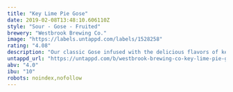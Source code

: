 ```yaml
---
title: "Key Lime Pie Gose"
date: 2019-02-08T13:48:10.606110Z
style: "Sour - Gose - Fruited"
brewery: "Westbrook Brewing Co."
image: "https://labels.untappd.com/labels/1528258"
rating: "4.08"
description: "Our classic Gose infused with the delicious flavors of key lime pie."
untappd_url: "https://untappd.com/b/westbrook-brewing-co-key-lime-pie-gose/1528258"
abv: "4.0"
ibu: "10"
robots: noindex,nofollow
---
```

